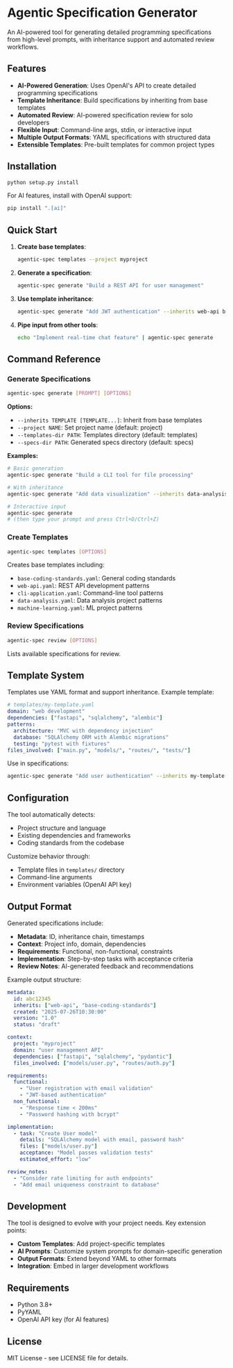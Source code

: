 # Agentic Specification Generator

An AI-powered tool for generating detailed programming specifications from high-level prompts, with inheritance support and automated review workflows.

## Features

- **AI-Powered Generation**: Uses OpenAI's API to create detailed programming specifications
- **Template Inheritance**: Build specifications by inheriting from base templates
- **Automated Review**: AI-powered specification review for solo developers
- **Flexible Input**: Command-line args, stdin, or interactive input
- **Multiple Output Formats**: YAML specifications with structured data
- **Extensible Templates**: Pre-built templates for common project types

## Installation

```bash
python setup.py install
```

For AI features, install with OpenAI support:

```bash
pip install ".[ai]"
```

## Quick Start

1. **Create base templates**:
   ```bash
   agentic-spec templates --project myproject
   ```

2. **Generate a specification**:
   ```bash
   agentic-spec generate "Build a REST API for user management"
   ```

3. **Use template inheritance**:
   ```bash
   agentic-spec generate "Add JWT authentication" --inherits web-api base-coding-standards
   ```

4. **Pipe input from other tools**:
   ```bash
   echo "Implement real-time chat feature" | agentic-spec generate
   ```

## Command Reference

### Generate Specifications

```bash
agentic-spec generate [PROMPT] [OPTIONS]
```

**Options:**
- `--inherits TEMPLATE [TEMPLATE...]`: Inherit from base templates
- `--project NAME`: Set project name (default: project)
- `--templates-dir PATH`: Templates directory (default: templates)
- `--specs-dir PATH`: Generated specs directory (default: specs)

**Examples:**
```bash
# Basic generation
agentic-spec generate "Build a CLI tool for file processing"

# With inheritance
agentic-spec generate "Add data visualization" --inherits data-analysis base-coding-standards

# Interactive input
agentic-spec generate
# (then type your prompt and press Ctrl+D/Ctrl+Z)
```

### Create Templates

```bash
agentic-spec templates [OPTIONS]
```

Creates base templates including:
- `base-coding-standards.yaml`: General coding standards
- `web-api.yaml`: REST API development patterns
- `cli-application.yaml`: Command-line tool patterns
- `data-analysis.yaml`: Data analysis project patterns
- `machine-learning.yaml`: ML project patterns

### Review Specifications

```bash
agentic-spec review [OPTIONS]
```

Lists available specifications for review.

## Template System

Templates use YAML format and support inheritance. Example template:

```yaml
# templates/my-template.yaml
domain: "web development"
dependencies: ["fastapi", "sqlalchemy", "alembic"]
patterns:
  architecture: "MVC with dependency injection"
  database: "SQLAlchemy ORM with Alembic migrations"
  testing: "pytest with fixtures"
files_involved: ["main.py", "models/", "routes/", "tests/"]
```

Use in specifications:
```bash
agentic-spec generate "Add user authentication" --inherits my-template
```

## Configuration

The tool automatically detects:
- Project structure and language
- Existing dependencies and frameworks
- Coding standards from the codebase

Customize behavior through:
- Template files in `templates/` directory
- Command-line arguments
- Environment variables (OpenAI API key)

## Output Format

Generated specifications include:

- **Metadata**: ID, inheritance chain, timestamps
- **Context**: Project info, domain, dependencies
- **Requirements**: Functional, non-functional, constraints
- **Implementation**: Step-by-step tasks with acceptance criteria
- **Review Notes**: AI-generated feedback and recommendations

Example output structure:
```yaml
metadata:
  id: abc12345
  inherits: ["web-api", "base-coding-standards"]
  created: "2025-07-26T10:30:00"
  version: "1.0"
  status: "draft"

context:
  project: "myproject"
  domain: "user management API"
  dependencies: ["fastapi", "sqlalchemy", "pydantic"]
  files_involved: ["models/user.py", "routes/auth.py"]

requirements:
  functional:
    - "User registration with email validation"
    - "JWT-based authentication"
  non_functional:
    - "Response time < 200ms"
    - "Password hashing with bcrypt"

implementation:
  - task: "Create User model"
    details: "SQLAlchemy model with email, password hash"
    files: ["models/user.py"]
    acceptance: "Model passes validation tests"
    estimated_effort: "low"

review_notes:
  - "Consider rate limiting for auth endpoints"
  - "Add email uniqueness constraint to database"
```

## Development

The tool is designed to evolve with your project needs. Key extension points:

- **Custom Templates**: Add project-specific templates
- **AI Prompts**: Customize system prompts for domain-specific generation
- **Output Formats**: Extend beyond YAML to other formats
- **Integration**: Embed in larger development workflows

## Requirements

- Python 3.8+
- PyYAML
- OpenAI API key (for AI features)

## License

MIT License - see LICENSE file for details.